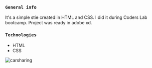 ### `General info`

It's a simple stie created in HTML and CSS. I did it during Coders Lab bootcamp. Project was ready in adobe xd.

### `Technologies`

* HTML
* CSS

![carsharing](https://user-images.githubusercontent.com/66370279/92457471-8b3aec00-f1c4-11ea-818e-0591c6f79bb5.png)
